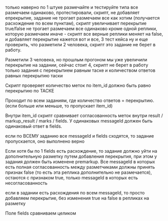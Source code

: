 только наверно по 1 штуке размечайте и тестируйте
типа все размечаем одинаково, протестировали, скрипт, не добавляет епрекрытие, задание не трогает
размечаем все как хотим (получается расхождение по всем пунктам), скрипт увеличивает перекрытие true/false не трогает
размечаем все одинаково кроме одной реплики, которую размечаем иначе - скрипт все верные реплики меняет на false, и добавляет перекрытие
кажется вот и все, 3 тест кейса
ну и еще проверить, что разметили 2 человека, скрипт это задание не берет в работу. 


Разметили 3 человека, но прошлым прогоном мы уже увеличили перекрытие на задании, сейчас стоит 4, скрипт не берет в работу
только задания с перекрытием равным таске и количеством ответов равных перекрытию таски

Скрипт проверяет количество меток по item_id должно быть равно перекрытию по ТАСКЕ 

Проходит по всем заданиям, где количество ответов = перекрытию. (если больше или меньше, то пропускает item_id)

Внутри item_id скрипт сравнивает согласованность меток внутри result / markup_result / marks / fields. У одинаковых messageId должен быть одинаковый ответ в fields. 

 

если по ВСЕМУ заданию все messageId и fields сходятся, то задание пропускается, оно выполнено верно

Если хотя бы по 1 fields есть расхождение, то задание должно уйти на дополнительную разметку путем добавления перекрытия, при этом у задания должен быть изменене premarkup. Все messageId в которых есть полная согласованность между разметчиками должны принять признак false (то есть эта реплика дополнительно не размечается), остаются с признаком true, только messageId в которых есть несогласованность

если в задании есть расхождения по всем messageId, то просто добавляем перекрытие, без изменения true на false в репликах на разметку

Поле fields сравниваем целиком
